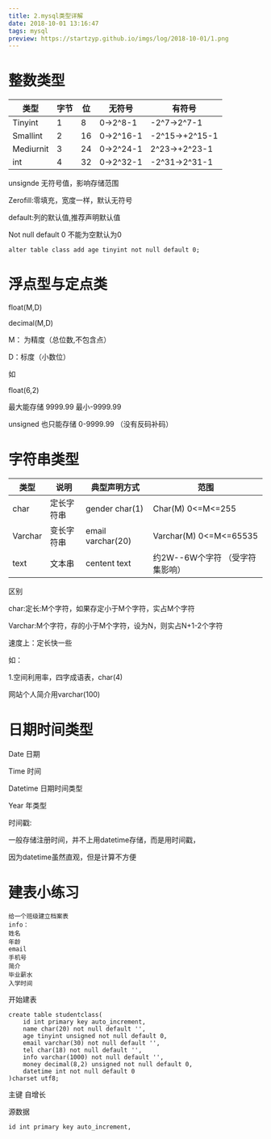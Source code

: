 ```yaml
---
title: 2.mysql类型详解
date: 2018-10-01 13:16:47
tags: mysql
preview: https://startzyp.github.io/imgs/log/2018-10-01/1.png
---
```


# 整数类型

| 类型      | 字节 | 位   | 无符号    | 有符号         |
| --------- | ---- | ---- | --------- | -------------- |
| Tinyint   | 1    | 8    | 0->2^8-1  | -2^7->2^7-1    |
| Smallint  | 2    | 16   | 0->2^16-1 | -2^15->+2^15-1 |
| Mediurnit | 3    | 24   | 0->2^24-1 | 2^23->+2^23-1  |
| int       | 4    | 32   | 0->2^32-1 | -2^31->2^31-1  |

unsignde 无符号值，影响存储范围

Zerofill:零填充，宽度一样，默认无符号

default:列的默认值,推荐声明默认值

Not null default 0 不能为空默认为0

```mysql
alter table class add age tinyint not null default 0;
```

# 浮点型与定点类

float(M,D)

decimal(M,D)

M： 为精度（总位数,不包含点）

D：标度（小数位）

如

float(6,2)

最大能存储 9999.99 最小-9999.99

unsigned 也只能存储 0-9999.99 （没有反码补码）

# 字符串类型

| 类型    | 说明       | 典型声明方式      | 范围                            |
| ------- | ---------- | ----------------- | ------------------------------- |
| char    | 定长字符串 | gender char(1)    | Char(M) 0<=M<=255               |
| Varchar | 变长字符串 | email varchar(20) | Varchar(M) 0<=M<=65535          |
| text    | 文本串     | centent text      | 约2W--6W个字符 （受字符集影响） |

区别

char:定长:M个字符，如果存定小于M个字符，实占M个字符

Varchar:M个字符，存的小于M个字符，设为N，则实占N+1-2个字符

速度上：定长快一些

如：

1.空间利用率，四字成语表，char(4)

网站个人简介用varchar(100)

# 日期时间类型

Date 日期

Time 时间

Datetime 日期时间类型  

Year 年类型

时间戳:

一般存储注册时间，并不上用datetime存储，而是用时间戳，

因为datetime虽然直观，但是计算不方便



# 建表小练习

```
给一个班级建立档案表
info：
姓名
年龄
email
手机号
简介
毕业薪水
入学时间
```

开始建表

```mysql
create table studentclass(
    id int primary key auto_increment,
	name char(20) not null default '',
	age tinyint unsigned not null default 0,
	email varchar(30) not null default '',
	tel char(18) not null default '',
	info varchar(1000) not null default '',
	money decimal(8,2) unsigned not null default 0,
	datetime int not null default 0
)charset utf8;
```

主键 自增长 

源数据

```mysql
id int primary key auto_increment,
```

